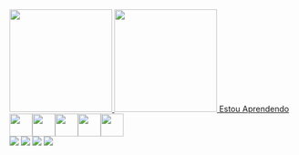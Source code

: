 <div>
  <a href="https://github.com/seu-usuário-aqui">
  <img height="180em" src="https://github-readme-stats.vercel.app/api/top-langs/?username=duckvoador&layout=compact&langs_count=7&theme=dracula"/>
  <img height="180em" src="https://github-readme-stats.vercel.app/api?username=duckvoador&show_icons=true&theme=dracula&include_all_commits=true&count_private=true"/>
Estou Aprendendo</div>
<img src="https://cdn.jsdelivr.net/gh/devicons/devicon/icons/mysql/mysql-original-wordmark.svg"width="40" height="40" /><img src="https://cdn.jsdelivr.net/gh/devicons/devicon/icons/csharp/csharp-original.svg"width="40" height="40" /><img src="https://cdn.jsdelivr.net/gh/devicons/devicon/icons/html5/html5-original-wordmark.svg"width="40" height="40" /><img src="https://cdn.jsdelivr.net/gh/devicons/devicon/icons/css3/css3-original-wordmark.svg" width="40" height="40" /><img src="https://cdn.jsdelivr.net/gh/devicons/devicon/icons/javascript/javascript-original.svg"width="40" height="40"/>
<div>
<a href="https://www.instagram.com/artguelle/" target="_blank"><img src="https://img.shields.io/badge/-Instagram-%23E4405F?style=for-the-badge&logo=instagram&logoColor=white" target="_blank"></a>
<a href="https://www.twitch.tv/duckvoador" target="_blank"><img src="https://img.shields.io/badge/Twitch-9146FF?style=for-the-badge&logo=twitch&logoColor=white" target="_blank"></a>
<a href = "mailto:arthurguelle@gmail.com"><img src="https://img.shields.io/badge/Gmail-D14836?style=for-the-badge&logo=gmail&logoColor=white" target="_blank"></a>
<a href="https://www.linkedin.com/in/arthur-guelle-4aa426238/" target="_blank"><img src="https://img.shields.io/badge/-LinkedIn-%230077B5?style=for-the-badge&logo=linkedin&logoColor=white" target="_blank"></a>   
</div>
